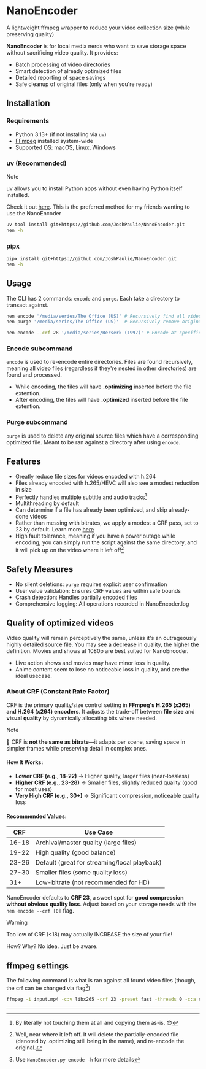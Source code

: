 # NanoEncoder
A lightweight ffmpeg wrapper to reduce your video collection size (while preserving quality)

**NanoEncoder** is for local media nerds who want to save storage space without sacrificing video quality. It provides:

- Batch processing of video directories
- Smart detection of already optimized files
- Detailed reporting of space savings
- Safe cleanup of original files (only when you're ready)

## Installation
### Requirements
- Python 3.13+ (if not installing via `uv`)
- [FFmpeg](https://www.ffmpeg.org/download.html) installed system-wide
- Supported OS: macOS, Linux, Windows

### uv (Recommended)
> [!note]
> uv allows you to install Python apps without even having Python itself installed.
> 
> Check it out [here](https://docs.astral.sh/uv/getting-started/installation/). This is the preferred method for my friends wanting to use the NanoEncoder

```bash
uv tool install git+https://github.com/JoshPaulie/NanoEncoder.git
nen -h
```

### pipx
```bash
pipx install git+https://github.com/JoshPaulie/NanoEncoder.git
nen -h
```

## Usage
The CLI has 2 commands: `encode` and `purge`. Each take a directory to transact against.

```bash
nen encode '/media/series/The Office (US)' # Recursively find all videos and begin re-encoding
nen purge '/media/series/The Office (US)'  # Recursively remove original (source) files

nen encode --crf 28 '/media/series/Berserk (1997)' # Encode at specified CRF (Default is 23)
```

### Encode subcommand
`encode` is used to re-encode entire directories. Files are found recursively, meaning all video files (regardless if they're nested in other directories) are found and processed.

- While encoding, the files will have **.optimizing** inserted before the file extention.
- After encoding, the files will have **.optimized** inserted before the file extention.

### Purge subcommand
`purge` is used to delete any original source files which have a corresponding optimized file. Meant to be ran against a directory after using `encode`.

## Features
- Greatly reduce file sizes for videos encoded with h.264
- Files already encoded with h.265/HEVC will also see a modest reduction in size
- Perfectly handles multiple subtitle and audio tracks[^1]
- Multithreading by default
- Can determine if a file has already been optimized, and skip already-done videos
- Rather than messing with bitrates, we apply a modest a CRF pass, set to 23 by default. Learn more [here](#about-crf)
- High fault tolerance, meaning if you have a power outage while encoding, you can simply run the script against the same directory, and it will pick up on the video where it left off[^2]

## Safety Measures
- No silent deletions: `purge` requires explicit user confirmation
- User value validation: Ensures CRF values are within safe bounds
- Crash detection: Handles partially encoded files
- Comprehensive logging: All operations recorded in NanoEncoder.log

## Quality of optimized videos
Video quality will remain perceptively the same, unless it's an outrageously highly detailed source file. You may see a decrease in quality, the higher the definition. Movies and shows at 1080p are best suited for NanoEncoder.

- Live action shows and movies may have minor loss in quality.
- Anime content seem to lose no noticeable loss in quality, and are the ideal usecase.

### About CRF (Constant Rate Factor)
CRF is the primary quality/size control setting in **FFmpeg's H.265 (x265) and H.264 (x264) encoders**. It adjusts the trade-off between **file size** and **visual quality** by dynamically allocating bits where needed.  

> [!note]
> 🔹 CRF is **not the same as bitrate**—it adapts per scene, saving space in simpler frames while preserving detail in complex ones.

#### **How It Works:**  
- **Lower CRF (e.g., 18-22)** → Higher quality, larger files (near-lossless)  
- **Higher CRF (e.g., 23-28)** → Smaller files, slightly reduced quality (good for most uses)  
- **Very High CRF (e.g., 30+)** → Significant compression, noticeable quality loss  

#### **Recommended Values:**  
| CRF   | Use Case                                     |
| ----- | -------------------------------------------- |
| 16-18 | Archival/master quality (large files)        |
| 19-22 | High quality (good balance)                  |
| 23-26 | Default (great for streaming/local playback) |
| 27-30 | Smaller files (some quality loss)            |
| 31+   | Low-bitrate (not recommended for HD)         |

NanoEncoder defaults to **CRF 23**, a sweet spot for **good compression without obvious quality loss**. Adjust based on your storage needs with the `nen encode --crf [0]` flag.

> [!warning]
> Too low of CRF (<18) may actually INCREASE the size of your file!
> 
> How? Why? No idea. Just be aware.

## ffmpeg settings
The following command is what is ran against all found video files (though, the crf can be changed via flag[^3])

```bash
ffmpeg -i input.mp4 -c:v libx265 -crf 23 -preset fast -threads 0 -c:a copy -c:s copy -loglevel error output.mp4
```

---

[^1]: By literally not touching them at all and copying them as-is. 😎
[^2]: Well, near where it left off. It will delete the partially-encoded file (denoted by .optimizing still being in the name), and re-encode the original.
[^3]: Use `NanoEncoder.py encode -h` for more details
